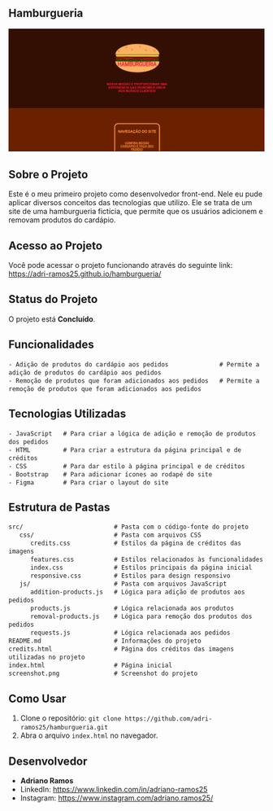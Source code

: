 ## Hamburgueria

![Imagens do projeto](https://github.com/adri-ramos25/hamburgueria/raw/main/screenshot.png)



## Sobre o Projeto

Este é o meu primeiro projeto como desenvolvedor front-end. Nele eu pude aplicar diversos conceitos das tecnologias que utilizo. Ele se trata de um site de uma hamburgueria fictícia, que permite que os usuários adicionem e removam produtos do cardápio.



## Acesso ao Projeto
Você pode acessar o projeto funcionando através do seguinte link: https://adri-ramos25.github.io/hamburgueria/



## Status do Projeto

O projeto está **Concluído**.



## Funcionalidades

```plaintext
- Adição de produtos do cardápio aos pedidos              # Permite a adição de produtos do cardápio aos pedidos 
- Remoção de produtos que foram adicionados aos pedidos   # Permite a remoção de produtos que foram adicionados aos pedidos
```



## Tecnologias Utilizadas

```plaintext
- JavaScript   # Para criar a lógica de adição e remoção de produtos dos pedidos
- HTML         # Para criar a estrutura da página principal e de créditos
- CSS          # Para dar estilo à página principal e de créditos 
- Bootstrap    # Para adicionar ícones ao rodapé do site
- Figma        # Para criar o layout do site
```



## Estrutura de Pastas

```plaintext
src/                         # Pasta com o código-fonte do projeto
   css/                      # Pasta com arquivos CSS
      credits.css            # Estilos da página de créditos das imagens
      features.css           # Estilos relacionados às funcionalidades
      index.css              # Estilos principais da página inicial
      responsive.css         # Estilos para design responsivo
   js/                       # Pasta com arquivos JavaScript
      addition-products.js   # Lógica para adição de produtos aos pedidos
      products.js            # Lógica relacionada aos produtos
      removal-products.js    # Lógica para remoção dos produtos dos pedidos
      requests.js            # Lógica relacionada aos pedidos
README.md                    # Informações do projeto
credits.html                 # Página dos créditos das imagens utilizadas no projeto
index.html                   # Página inicial
screenshot.png               # Screenshot do projeto
```



## Como Usar

1. Clone o repositório: `git clone https://github.com/adri-ramos25/hamburgueria.git`
2. Abra o arquivo `index.html` no navegador.



## Desenvolvedor

- **Adriano Ramos**
- LinkedIn: https://www.linkedin.com/in/adriano-ramos25
- Instagram: https://www.instagram.com/adriano.ramos25/

